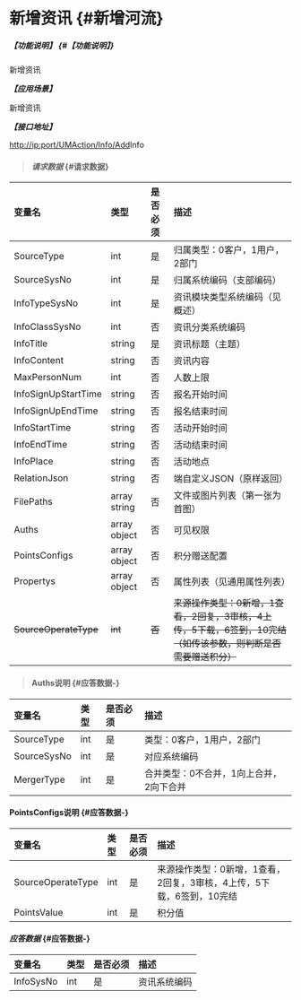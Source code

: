 # 新增资讯 {#新增河流}

##### _【功能说明】_ {#【功能说明】}

新增资讯

_**【应用场景】**_

新增资讯

_**【接口地址】**_

[http://ip:port/UMAction/Info/Add](http://ip:port/HMAction/River/AddRiver)Info

> #### _请求数据_ {#请求数据}

| 变量名 | 类型 | 是否必须 | 描述 |
| :--- | :--- | :--- | :--- |
| SourceType | int | 是 | 归属类型：0客户，1用户，2部门 |
| SourceSysNo | int | 是 | 归属系统编码（支部编码） |
| InfoTypeSysNo | int | 是 | 资讯模块类型系统编码（见概述） |
| InfoClassSysNo | int | 否 | 资讯分类系统编码 |
| InfoTitle | string | 是 | 资讯标题（主题） |
| InfoContent | string | 否 | 资讯内容 |
| MaxPersonNum | int | 否 | 人数上限 |
| InfoSignUpStartTime | string | 否 | 报名开始时间 |
| InfoSignUpEndTime | string | 否 | 报名结束时间 |
| InfoStartTime | string | 否 | 活动开始时间 |
| InfoEndTime | string | 否 | 活动结束时间 |
| InfoPlace | string | 否 | 活动地点 |
| RelationJson | string | 否 | 端自定义JSON（原样返回） |
| FilePaths | array string | 否 | 文件或图片列表（第一张为首图） |
| Auths | array object | 否 | 可见权限 |
| PointsConfigs | array object | 否 | 积分赠送配置 |
| Propertys | array object | 否 | 属性列表（见通用属性列表） |
| ~~SourceOperateType~~ | ~~int~~ | ~~否~~ | ~~来源操作类型：0新增，1查看，2回复，3审核，4上传，5下载，6签到，10完结（如传该参数，则判断是否需要赠送积分）~~ |

> #### Auths说明 {#应答数据-}

| 变量名 | 类型 | 是否必须 | 描述 |
| :--- | :--- | :--- | :--- |
| SourceType | int | 是 | 类型：0客户，1用户，2部门 |
| SourceSysNo | int | 是 | 对应系统编码 |
| MergerType | int | 是 | 合并类型：0不合并，1向上合并，2向下合并 |

#### PointsConfigs说明 {#应答数据-}

| 变量名 | 类型 | 是否必须 | 描述 |
| :--- | :--- | :--- | :--- |
| SourceOperateType | int | 是 | 来源操作类型：0新增，1查看，2回复，3审核，4上传，5下载，6签到，10完结 |
| PointsValue | int | 是 | 积分值 |

#### _应答数据_ {#应答数据-}

| 变量名 | 类型 | 是否必须 | 描述 |
| :--- | :--- | :--- | :--- |
| InfoSysNo | int | 是 | 资讯系统编码 |



